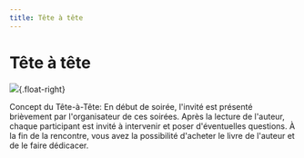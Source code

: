 ```yaml
---
title: Tête à tête
---
```


Tête à tête
===========

![](/images/c3bf65c928.jpg){.float-right}

Concept du Tête-à-Tête: En début de soirée, l'invité est présenté brièvement par l'organisateur de ces  soirées. Après la lecture de l'auteur, chaque participant est invité à intervenir et poser d'éventuelles questions. À la fin de la rencontre, vous avez la possibilité d'acheter le livre de l'auteur et de le faire dédicacer.

 
